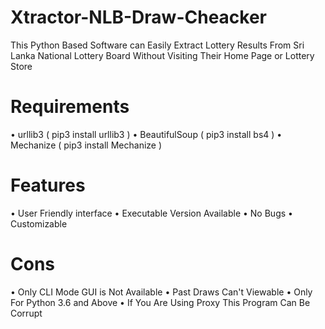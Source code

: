 # Xtractor-NLB-Draw-Cheacker
This Python Based Software can Easily Extract Lottery Results From Sri Lanka National Lottery Board Without Visiting Their Home Page or Lottery Store

# Requirements
  • urllib3        ( pip3 install urllib3   )
  • BeautifulSoup  ( pip3 install bs4       )
  • Mechanize      ( pip3 install Mechanize )

# Features
  • User Friendly interface
  • Executable Version Available
  • No Bugs
  • Customizable
  
# Cons
  • Only CLI Mode GUI is Not Available
  • Past Draws Can't Viewable
  • Only For Python 3.6 and Above
  • If You Are Using Proxy This Program Can Be Corrupt
  
